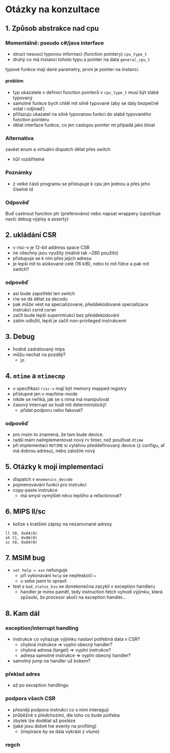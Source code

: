 # Otázky na konzultace

[//]: # (První konzultace)

## 1. Způsob abstrakce nad cpu

### Momentálně: pseudo c#/java interface

- struct nesoucí typovou informaci (function pointery) `cpu_type_t`
- druhý co má instanci tohoto typu a pointer na data   `general_cpu_t`

typové funkce mají dané parametry, první je pointer na instanci.

#### problém

- typ ukazatele v definici function pointerů v `cpu_type_t` musí být slabě typovaný
- samotné funkce bych chtěl mít silně typované (aby se daly bezpečně volat i odjinaď)
- přiřazuju ukazatel na silně typovanou funkci do slabě typovaného function pointeru
- dělat interface funkce, co jen castujou pointer mi připadá jako bloat

### Alternativa

zavést enum a virtuální dispatch dělat přes switch

- hůř rozšiřitelné

### Poznámky

- z velké části programu se přistupuje k cpu jen jednou a přes jeho číselné id

### Odpověď

Buď castnout function ptr (preferováno) nebo napsat wrappery (upožňuje navíc debug výpisy a asserty)

## 2. ukládání CSR

- v risc-v je 12-bit address space CSR
- ne všechny jsou využity (reálně tak ~280 použito)
- přistupuje se k nim přes jejich adresu
- je lepší mít to alokované celé (16 kiB), nebo to mít řídce a pak mít switch?

### odpověď

- asi bude zapotřebí ten switch
- r/w se dá dělat za decodu
- pak může vést na specializované, předdekódované specializace instrukcí csrrd csrwr
- začít bude lepší superintrukcí bez předdekódování
- zatím odložit, lepší je začít non-privileged instrukcemi

## 3. Debug

- hodně zadrátovaný mips
- můžu nechat na později?
  - jo

## 4. `mtime` a `mtimecmp`

- v specifikaci `risc-v` mají být memory mapped registry
- přístupné jen v machine-mode
- nikde se neříká, jak se s nima má manipulovat
- časový interrupt se hodí mít deterministický!
  - přidat podporu nebo fakovat?

### odpověď

- pro msim to znamená, že tam bude device.
- radši mám naimplementovat nový rv timer, než používat `dtime`
- při implementaci `RDTIME` si vytáhnu předdefinovaný device (z configu, ať má dobrou adresu), nebo založím nový

[//]: # (Druhé konzultace)

## 5. Otázky k mojí implementaci

- dispatch v `mnemonics_decode`
- pojmenovávání funkcí pro instrukci
- copy-paste instrukce
  - má smysl vymýšlet něco lepšího a refactorovat?

## 6. MIPS ll/sc

- kolize s kratšími zápisy na nezarovnané adresy

```assembly
ll t0, 0x04(0)
sh t1, 0x06(0)
sc t0, 0x04(0)
```

## 7. MSIM bug

- `set help = xxx` nefunguje
  - při vykonávání `help` se nepřeskočí `=`
  - u sebe jsem to spravil
- test s `bad_status_ksu` se donekonečna zacyklí v exception handleru
  - handler je mimo paměť, tedy instruction fetch vyhodí výjimku, která způsobí, že procesor skočí na exception handler...

## 8. Kam dál

### exception/interrupt handling

- instrukce co vyhazuje výjimku nastaví potřebná data v CSR?
  - chybná instrukce => vyplní obecný handler?
  - chybná adresa (target) => vyplní instrukce?
  - adresa samotné instrukce => vyplní obecný handler?
- samotný jump na handler už bokem?

### překlad adres

- až po exception handlingu

### podpora všech CSR

- přesněji podpora instrukcí co s nimi interagují
- průběžně s předchozími, dle toho co bude potřeba
- zbytek lze dodělat až posléze
- (jaké jsou dobré hw eventy na profiling)
  - (inspirace by se dala vykrást z vtune)

### regch
